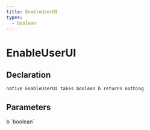 ```yaml
---
title: EnableUserUI
types:
  - boolean
---
```


# EnableUserUI

## Declaration

```
native EnableUserUI takes boolean b returns nothing
```

## Parameters
<dl>
  <dt>b `boolean`</dt>
  <dd></dd>
</dl>